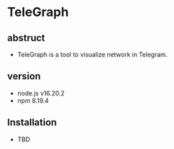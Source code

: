 # TeleGraph
## abstruct
- TeleGraph is a tool to visualize network in Telegram.
## version
- node.js v16.20.2
- npm 8.19.4
## Installation
- TBD
